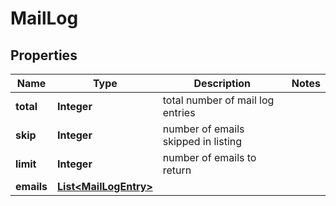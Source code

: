 # MailLog

## Properties
Name | Type | Description | Notes
------------ | ------------- | ------------- | -------------
**total** | **Integer** | total number of mail log entries | 
**skip** | **Integer** | number of emails skipped in listing | 
**limit** | **Integer** | number of emails to return | 
**emails** | [**List&lt;MailLogEntry&gt;**](MailLogEntry.md) |  | 
